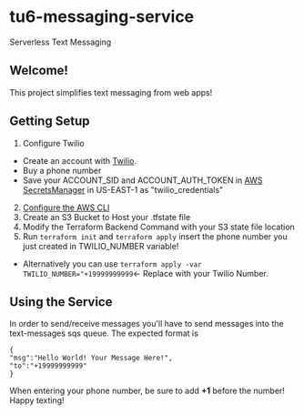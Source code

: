 # tu6-messaging-service
Serverless Text Messaging

## Welcome!

This project simplifies text messaging from web apps!

## Getting Setup
1. Configure Twilio
- Create an account with [Twilio](https://www.twilio.com/try-twilio).
- Buy a phone number
- Save your ACCOUNT_SID and ACCOUNT_AUTH_TOKEN in [AWS SecretsManager](https://docs.aws.amazon.com/secretsmanager/latest/userguide/create_secret.html) in US-EAST-1 as "twilio_credentials"
2. [Configure the AWS CLI](https://aws.amazon.com/cli/)
3. Create an S3 Bucket to Host your .tfstate file
4. Modify the Terraform Backend Command with your S3 state file location
5. Run `terraform init` and `terraform apply` insert the phone number you just created in TWILIO_NUMBER variable!
- Alternatively you can use `terraform apply -var TWILIO_NUMBER="+19999999999`<- Replace with your Twilio Number.

## Using the Service
In order to send/receive messages you'll have to send messages into the text-messages sqs queue. The expected format is
```
{
"msg":"Hello World! Your Message Here!",
"to":"+19999999999"
}
```

When entering your phone number, be sure to add **+1** before the number! Happy texting!
